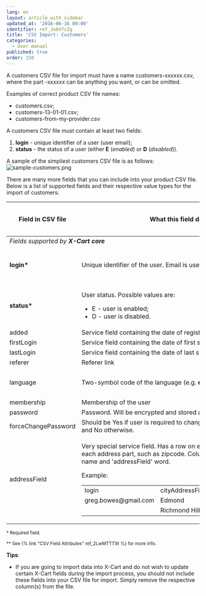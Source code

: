 ```yaml
---
lang: en
layout: article_with_sidebar
updated_at: '2016-06-16 00:00'
identifier: ref_JobVfzZg
title: 'CSV Import: Customers'
categories:
  - User manual
published: true
order: 150
---
```

A customers CSV file for import must have a name customers-xxxxxx.csv, where the part -xxxxxx can be anything you want, or can be omitted.

Examples of correct product CSV file names:

* customers.csv;
* customers-13-01-01.csv;
* customers-from-my-provider.csv

A customers CSV file must contain at least two fields:

1. **login** - unique identifier of a user (user email);
2. **status** - the status of a user (either **E** (_enabled_) or **D** (_disabled_)).

A sample of the simpliest customers CSV file is as follows:
![sample-customers.png]({{site.baseurl}}/attachments/ref_JobVfzZg/sample-customers.png)


There are many more fields that you can include into your product CSV file. Below is a list of supported fields and their respective value types for the import of customers:


<table class="ui celled padded compact small table">
  <thead>
    <tr>
      <th class="confluenceTh">Field in CSV file</th>
      <th colspan="1" class="confluenceTh">What this field describes</th>
      <th colspan="1" class="confluenceTh" markdown="1">{% link 'Value type' ref_2LwMTTTW %}</th>
    </tr>
  </thead>
  <tbody>
    <tr>
      <td colspan="3" class="confluenceTd"><em> Fields supported by <strong>X-Cart core</strong></em>
      </td>
    </tr>
    <tr>
      <td colspan="1" class="confluenceTd"><strong>login*</strong>
      </td>
      <td colspan="1" class="confluenceTd">Unique identifier of the user. Email is used as login.</td>
      <td colspan="1" class="confluenceTd">
        <p>String,
          <br>Max. length: 128</p>
      </td>
    </tr>
    <tr>
      <td colspan="1" class="confluenceTd"><strong>status*</strong>
      </td>
      <td colspan="1" class="confluenceTd">
        <p>User status. Possible values are:</p>
        <ul>
          <li>E - user is enabled;</li>
          <li>D - user is disabled.</li>
        </ul>
      </td>
      <td colspan="1" class="confluenceTd">Enum</td>
    </tr>
    <tr>
      <td colspan="1" class="confluenceTd">added</td>
      <td colspan="1" class="confluenceTd">Service field containing the date of registration</td>
      <td colspan="1" class="confluenceTd">Date</td>
    </tr>
    <tr>
      <td colspan="1" class="confluenceTd">firstLogin</td>
      <td colspan="1" class="confluenceTd">Service field containing the date of first successful login</td>
      <td colspan="1" class="confluenceTd">Date</td>
    </tr>
    <tr>
      <td colspan="1" class="confluenceTd">lastLogin</td>
      <td colspan="1" class="confluenceTd">Service field containing the date of last successful login</td>
      <td colspan="1" class="confluenceTd">Date</td>
    </tr>
    <tr>
      <td colspan="1" class="confluenceTd">referer</td>
      <td colspan="1" class="confluenceTd">Referer link</td>
      <td colspan="1" class="confluenceTd">&nbsp;</td>
    </tr>
    <tr>
      <td colspan="1" class="confluenceTd">language</td>
      <td colspan="1" class="confluenceTd">Two-symbol code of the language (e.g. <strong>en</strong>)</td>
      <td colspan="1" class="confluenceTd">
        <p>String,
          <br>Max. length: 2&nbsp;</p>
      </td>
    </tr>
    <tr>
      <td colspan="1" class="confluenceTd">membership</td>
      <td colspan="1" class="confluenceTd">Membership of the user</td>
      <td colspan="1" class="confluenceTd">String</td>
    </tr>
    <tr>
      <td colspan="1" class="confluenceTd">password</td>
      <td colspan="1" class="confluenceTd">Password. Will be encrypted and stored as a hash.</td>
      <td colspan="1" class="confluenceTd">String</td>
    </tr>
    <tr>
      <td colspan="1" class="confluenceTd">forceChangePassword</td>
      <td colspan="1" class="confluenceTd">Should be Yes if user is required to change his password on next login and No otherwise.</td>
      <td colspan="1" class="confluenceTd">Yes/No</td>
    </tr>
    <tr>
      <td class="confluenceTd">addressField</td>
      <td class="confluenceTd">
        <p>Very special service field. Has a row on each address and a column on each address part, such as zipcode. Column name is combined from part name and 'addressField' word.</p>
        <p>Example:</p>
        <div class="table-wrap">
          <table class="confluenceTable">
            <tbody>
              <tr>
                <td colspan="1" class="confluenceTd">login</td>
                <td class="confluenceTd">cityAddressField</td>
                <td class="confluenceTd">countryCodeAddressField</td>
              </tr>
              <tr>
                <td colspan="1" class="confluenceTd">greg.bowes@gmail.com</td>
                <td class="confluenceTd">Edmond</td>
                <td class="confluenceTd">US</td>
              </tr>
              <tr>
                <td colspan="1" class="confluenceTd">&nbsp;</td>
                <td class="confluenceTd">Richmond Hill</td>
                <td class="confluenceTd">CA</td>
              </tr>
            </tbody>
          </table>
        </div>
      </td>
      <td class="confluenceTd">
        <p>Multicolumn,
          <br>Multirow</p>
      </td>
    </tr>
  </tbody>
</table>

<sub>* Required field.</sub>

<sub markdown="1">** See {% link "CSV Field Attributes" ref_2LwMTTTW %} for more info.</sub>

**Tips**: 

*   If you are going to import data into X-Cart and do not wish to update certain X-Cart fields during the import process, you should not include these fields into your CSV file for import. Simply remove the respective column(s) from the file.
